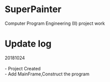 # SuperPainter

Computer Program Engineering (II) project work 

# Update log

20181024   
<br> - Project Created
<br> - Add MainFrame,Construct the program 
 
